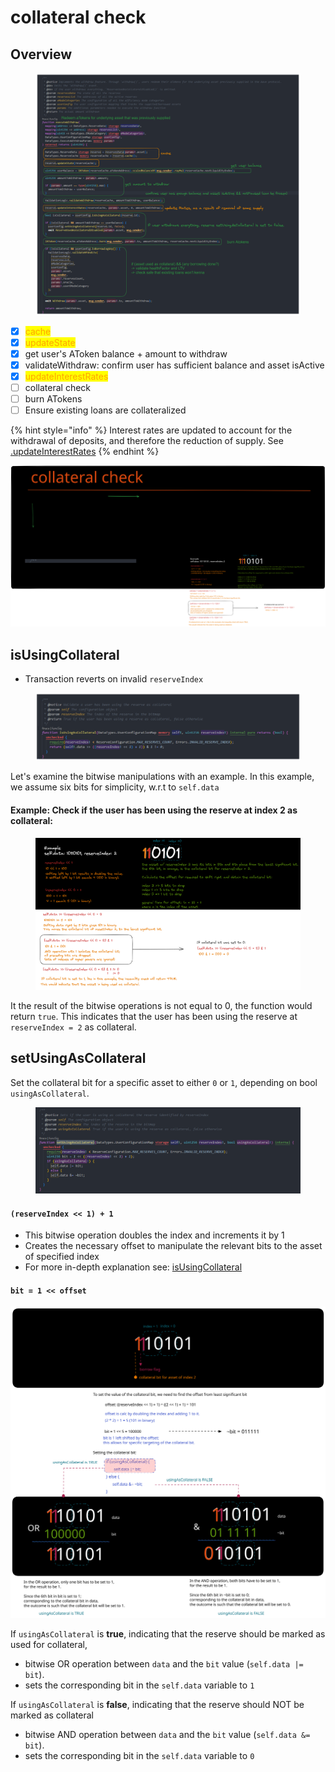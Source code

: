 # collateral check

## Overview

<figure><img src="../../.gitbook/assets/image (50).png" alt=""><figcaption></figcaption></figure>

* [x] <mark style="color:orange;">cache</mark>
* [x] <mark style="color:orange;">updateState</mark>
* [x] get user's AToken balance + amount to withdraw
* [x] validateWithdraw: confirm user has sufficient balance and asset isActive
* [x] <mark style="color:orange;">updateInterestRates</mark>
* [ ] collateral check
* [ ] burn ATokens
* [ ] Ensure existing loans are collateralized

{% hint style="info" %}
Interest rates are updated to account for the withdrawal of deposits, and therefore the reduction of supply. See [.updateInterestRates](../common-functions/.updateinterestrates.md)
{% endhint %}

<img src="../../.gitbook/assets/file.excalidraw (1).svg" alt="" class="gitbook-drawing">

## isUsingCollateral

* Transaction reverts on invalid `reserveIndex`

<figure><img src="../../.gitbook/assets/image (40).png" alt=""><figcaption></figcaption></figure>

Let's examine the bitwise manipulations with an example. In this example, we assume six bits for simplicity, w.r.t to `self.data`

#### **Example: Check if the user has been using the reserve at index 2 as collateral:**

<figure><img src="../../.gitbook/assets/image (26).png" alt=""><figcaption></figcaption></figure>

It the result of the bitwise operations is not equal to 0, the function would return `true`. This indicates that the user has been using the reserve at `reserveIndex = 2` as collateral.

## setUsingAsCollateral

Set the collateral bit for a specific asset to either `0` or `1`, depending on bool `usingAsCollateral`.

<figure><img src="../../.gitbook/assets/image (72).png" alt=""><figcaption></figcaption></figure>

#### `(reserveIndex << 1) + 1`

* This bitwise operation doubles the index and increments it by 1
* Creates the necessary offset to manipulate the relevant bits to the asset of specified index
* For more in-depth explanation see: [isUsingCollateral](collateral-check.md#example-check-if-the-user-has-been-using-the-reserve-at-index-2-as-collateral)

#### **`bit = 1 << offset`**

<img src="../../.gitbook/assets/file.excalidraw (13).svg" alt="" class="gitbook-drawing">

If `usingAsCollateral` is **true**, indicating that the reserve should be marked as used for collateral,&#x20;

* bitwise OR operation between `data` and the `bit` value (`self.data |= bit`).&#x20;
* sets the corresponding bit in the `self.data` variable to `1`

If `usingAsCollateral` is **false**, indicating that the reserve should NOT be marked as collateral

* bitwise AND operation between `data` and the `bit` value (`self.data &= bit`).&#x20;
* sets the corresponding bit in the `self.data` variable to `0`

